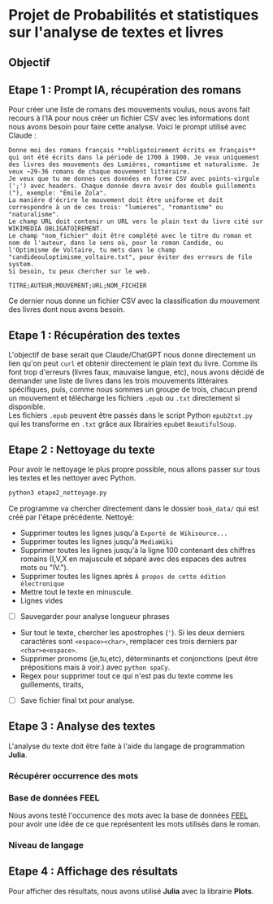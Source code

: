 # Projet de Probabilités et statistiques sur l'analyse de textes et livres

## Objectif

## Etape 1 : Prompt IA, récupération des romans
Pour créer une liste de romans des mouvements voulus, nous avons fait recours à l'IA pour nous créer un fichier CSV avec les informations dont nous avons besoin pour faire cette analyse. Voici le prompt utilisé avec Claude :

```
Donne moi des romans français **obligatoirement écrits en français** qui ont été écrits dans la période de 1700 à 1900. Je veux uniquement des livres des mouvements des Lumières, romantisme et naturalisme. Je veux ~29-36 romans de chaque mouvement littéraire.
Je veux que tu me donnes ces données en forme CSV avec points-virgule (';') avec headers. Chaque donnée devra avoir des double guillements ("), exemple: "Émile Zola". 
La manière d'écrire le mouvement doit être uniforme et doit correspondre à un de ces trois: "lumieres", "romantisme" ou "naturalisme".
Le champ URL doit contenir un URL vers le plain text du livre cité sur WIKIMEDIA OBLIGATOIREMENT.
Le champ "nom_fichier" doit être complété avec le titre du roman et nom de l'auteur, dans le sens où, pour le roman Candide, ou l'Optimisme de Voltaire, tu mets dans le champ "candideouloptimisme_voltaire.txt", pour éviter des erreurs de file system.
Si besoin, tu peux chercher sur le web.

TITRE;AUTEUR;MOUVEMENT;URL;NOM_FICHIER
```

Ce dernier nous donne un fichier CSV avec la classification du mouvement des livres dont nous avons besoin. 

## Etape 1 : Récupération des textes

L'objectif de base serait que Claude/ChatGPT nous donne directement un lien qu'on peut `curl` et obtenir directement le plain text du livre. Comme ils font trop d'erreurs (livres faux, mauvaise langue, etc), nous avons décidé de demander une liste de livres dans les trois mouvements littéraires spécifiques, puis, comme nous sommes un groupe de trois, chacun prend un mouvement et télécharge les fichiers `.epub` ou `.txt` directement si disponible. \
Les fichiers `.epub` peuvent être passés dans le script Python `epub2txt.py` qui les transforme en `.txt` grâce aux librairies `epub`et `BeautifulSoup`.


## Etape 2 : Nettoyage du texte
Pour avoir le nettoyage le plus propre possible, nous allons passer sur tous les textes et les nettoyer avec Python.

```bash
python3 etape2_nettoyage.py
```
Ce programme va chercher directement dans le dossier `book_data/` qui est créé par l'étape précédente.
Nettoyé:
- Supprimer toutes les lignes jusqu'à `Exporté de Wikisource...`
- Supprimer toutes les lignes jusqu'à `MediaWiki`
- Supprimer toutes les lignes jusqu'à la ligne 100 contenant des chiffres romains (I,V,X en majuscule et séparé avec des espaces des autres mots ou "IV.").
- Supprimer toutes les lignes après `À propos de cette édition électronique`
- Mettre tout le texte en minuscule.
- Lignes vides
- [ ] Sauvegarder pour analyse longueur phrases
- Sur tout le texte, chercher les apostrophes (`'`). Si les deux derniers caractères sont `<espace><char>`, remplacer ces trois derniers par `<char>e<espace>`.
- Supprimer pronoms (je,tu,etc), déterminants et conjonctions (peut être prépositions mais à voir.) avec `python spaCy`.
- Regex pour supprimer tout ce qui n'est pas du texte comme les guillements, tiraits, 
- [ ] Save fichier final txt pour analyse.

## Etape 3 : Analyse des textes
L'analyse du texte doit être faite à l'aide du langage de programmation **Julia**.

### Récupérer occurrence des mots

### Base de données FEEL
Nous avons testé l'occurrence des mots avec la base de données [FEEL](http://advanse.lirmm.fr/feel.php) pour avoir une idée de ce que représentent les mots utilisés dans le roman.

### Niveau de langage

### 

## Etape 4 : Affichage des résultats
Pour afficher des résultats, nous avons utilisé **Julia** avec la librairie **Plots**.
